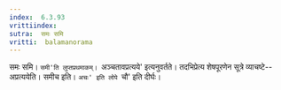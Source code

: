 ```yaml
---
index:  6.3.93
vrittiindex: 
sutra:  समः समि
vritti:  balamanorama 
---
```


समः समि। `समी'ति लुप्तप्रथमाकम्। `अञ्चतावप्रत्यये' इत्यनुवर्तते। तदभिप्रेत्य शेषपूरणेन सूत्रे व्याचष्टे--अप्रत्ययेति। समीच इति। `अचः' इति लोपे `चौ' इति दीर्घः।


